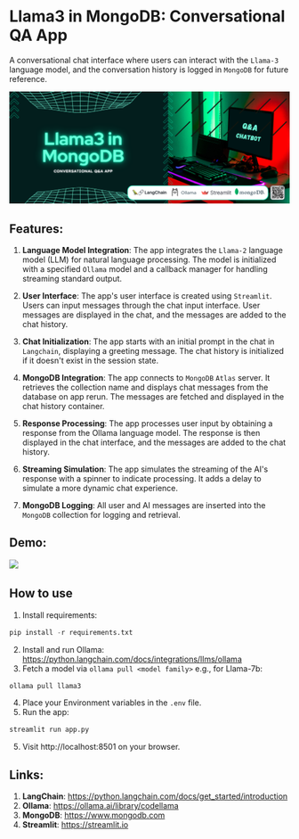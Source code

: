 # Llama3 in MongoDB: Conversational QA App
A conversational chat interface where users can interact with the `Llama-3` language model, and the conversation history is logged in `MongoDB` for future reference.

<img src="QA app.png" width="650px" />

## Features:

1. **Language Model Integration**:
        The app integrates the `Llama-2` language model (LLM) for natural language processing. The model is initialized with a specified `Ollama` model and a callback manager for handling streaming standard output.

2. **User Interface**:
        The app's user interface is created using `Streamlit`. Users can input messages through the chat input interface. User messages are displayed in the chat, and the messages are added to the chat history.

3. **Chat Initialization**:
        The app starts with an initial prompt in the chat in `Langchain`, displaying a greeting message. The chat history is initialized if it doesn't exist in the session state.

4. **MongoDB Integration**:
        The app connects to `MongoDB` `Atlas` server. It retrieves the collection name and displays chat messages from the database on app rerun. The messages are fetched and displayed in the chat history container.

5. **Response Processing**:
        The app processes user input by obtaining a response from the Ollama language model. The response is then displayed in the chat interface, and the messages are added to the chat history.

6. **Streaming Simulation**:
        The app simulates the streaming of the AI's response with a spinner to indicate processing. It adds a delay to simulate a more dynamic chat experience.

7. **MongoDB Logging**:
        All user and AI messages are inserted into the `MongoDB` collection for logging and retrieval.

## Demo:
<img src="demo.png" width="650px" />

## How to use
1. Install requirements:
```python
pip install -r requirements.txt
```
2. Install and run Ollama:
https://python.langchain.com/docs/integrations/llms/ollama
3. Fetch a model via `ollama pull <model family>`
e.g., for Llama-7b: 
```python
ollama pull llama3
```
4. Place your Environment variables in the `.env` file.
5. Run the app:
```python
streamlit run app.py
```
5. Visit http://localhost:8501 on your browser.

## Links:
1. **LangChain**: https://python.langchain.com/docs/get_started/introduction
2. **Ollama**: https://ollama.ai/library/codellama
3. **MongoDB**: https://www.mongodb.com
4. **Streamlit**: https://streamlit.io
